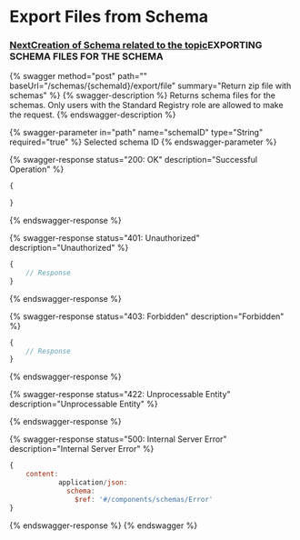 # Export Files from Schema

### [NextCreation of Schema related to the topic](https://app.gitbook.com/o/-LuC734MpqlgwA6zyhAO/s/bOsLGPRQ1YXxw4wDcVrE/\~/changes/334/guardian/standard-registry/schemas/schema-creation-using-apis/creation-of-schema-related-to-the-topic)EXPORTING SCHEMA FILES FOR THE SCHEMA

{% swagger method="post" path="" baseUrl="/schemas/{schemaId}/export/file" summary="Return zip file with schemas" %}
{% swagger-description %}
Returns schema files for the schemas. Only users with the Standard Registry role are allowed to make the request.
{% endswagger-description %}

{% swagger-parameter in="path" name="schemaID" type="String" required="true" %}
Selected schema ID
{% endswagger-parameter %}

{% swagger-response status="200: OK" description="Successful Operation" %}
```javascript
{
   
}
```
{% endswagger-response %}

{% swagger-response status="401: Unauthorized" description="Unauthorized" %}
```javascript
{
    // Response
}
```
{% endswagger-response %}

{% swagger-response status="403: Forbidden" description="Forbidden" %}
```javascript
{
    // Response
}
```
{% endswagger-response %}

{% swagger-response status="422: Unprocessable Entity" description="Unprocessable Entity" %}

{% endswagger-response %}

{% swagger-response status="500: Internal Server Error" description="Internal Server Error" %}
```javascript
{
    content:
            application/json:
              schema:
                $ref: '#/components/schemas/Error'
}
```
{% endswagger-response %}
{% endswagger %}
